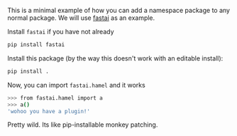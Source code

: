 This is a minimal example of how you can add a namespace package to any normal package.  We will use [fastai](https://www.github.com/fastai/fastai) as an example.

Install `fastai` if you have not already

```bash
pip install fastai
```

Install this package (by the way this doesn't work with an editable install):

```bash
pip install .
```

Now, you can import `fastai.hamel` and it works

```bash
>>> from fastai.hamel import a
>>> a()
'wohoo you have a plugin!'
```

Pretty wild.  Its like pip-installable monkey patching.
